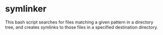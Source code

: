 # symlinker
This bash script searches for files matching a given pattern in a directory tree, and creates symlinks to those files in a specified destination directory.
